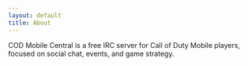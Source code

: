 ```yaml
---
layout: default
title: About
---
```


COD Mobile Central is a free IRC server for Call of Duty Mobile players, focused on social chat, events, and game strategy.
